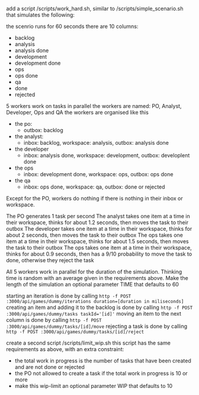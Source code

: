 add a script /scripts/work_hard.sh, similar to /scripts/simple_scenario.sh that simulates the following:

the scenrio runs for 60 seconds
there are 10 columns:
- backlog
- analysis
- analysis done
- development
- development done
- ops
- ops done
- qa
- done
- rejected

5 workers work on tasks in parallel
the workers are named: PO, Analyst, Developer, Ops and QA
the workers are organised like this
- the po:
  - outbox: backlog
- the analyst:
  - inbox: backlog, workspace: analysis, outbox: analysis done
- the developer
  - inbox: analysis done, workspace: development, outbox: developlent done
- the ops
  - inbox: development done, workspace: ops, outbox: ops done
- the qa
  - inbox: ops done, workspace: qa, outbox: done or rejected

Except for the PO, workers do nothing if there is nothing in their inbox or workspace.

The PO generates 1 task per second
The analyst takes one item at a time in their workspace, thinks for about 1.2 seconds, then moves the task to their outbox
The developer takes one item at a time in their workspace, thinks for about 2 seconds, then moves the task to their outbox
The ops takes one item at a time in their workspace, thinks for about 1.5 seconds, then moves the task to their outbox
The ops takes one item at a time in their workspace, thinks for about 0.9 seconds, then has a 9/10 probability to move the task to done, otherwise they reject the task

All 5 workers work in parallel for the duration of the simulation. Thinking time is random with an average given in the requirements above.
Make the length of the simulation an optional parameter TIME that defaults to 60

starting an iteration is done by calling `http -f POST :3000/api/games/dummy/iterations duration=[duration in miliseconds]`
creating an item and adding it to the backlog is done by calling `http -f POST :3000/api/games/dummy/tasks taskId='[id]'`
moving an item to the next column is done by calling `http -f POST :3000/api/games/dummy/tasks/[id]/move`
rejecting a task is done by calling `http -f POST :3000/api/games/dummy/tasks/[id]/reject`

create a second script /scripts/limit_wip.sh
this script has the same requirements as above, with an extra constraint:
- the total work in progress is the number of tasks that have been created and are not done or rejected
- the PO not allowed to create a task if the total work in progress is 10 or more
- make this wip-limit an optional parameter WIP that defaults to 10
